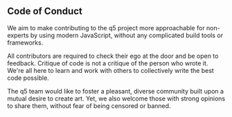 ## Code of Conduct

We aim to make contributing to the q5 project more approachable for non-experts by using modern JavaScript, without any complicated build tools or frameworks.

All contributors are required to check their ego at the door and be open to feedback. Critique of code is not a critique of the person who wrote it. We're all here to learn and work with others to collectively write the best code possible.

The q5 team would like to foster a pleasant, diverse community built upon a mutual desire to create art. Yet, we also welcome those with strong opinions to share them, without fear of being censored or banned.
